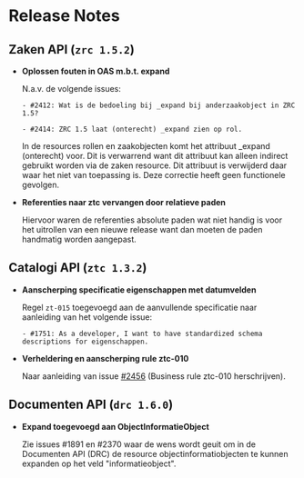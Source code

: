 # Release Notes

## Zaken API (`zrc 1.5.2`)

- **Oplossen fouten in OAS m.b.t. expand**  

  N.a.v. de volgende issues:

      - #2412: Wat is de bedoeling bij _expand bij anderzaakobject in ZRC 1.5?

      - #2414: ZRC 1.5 laat (onterecht) _expand zien op rol.

  In de resources rollen en zaakobjecten komt het attribuut _expand (onterecht) voor. Dit is verwarrend want dit attribuut kan alleen indirect gebruikt worden via de zaken resource. Dit attribuut is verwijderd daar waar het niet van toepassing is. Deze correctie heeft geen functionele gevolgen.

- **Referenties naar ztc vervangen door relatieve paden**  

  Hiervoor waren de referenties absolute paden wat niet handig is voor het uitrollen van een nieuwe release want dan moeten de paden handmatig worden aangepast.

## Catalogi API (`ztc 1.3.2`)

- **Aanscherping specificatie eigenschappen met datumvelden**  

  Regel `zt-015` toegevoegd aan de aanvullende specificatie naar aanleiding van het volgende issue:  

      - #1751: As a developer, I want to have standardized schema descriptions for eigenschappen.

- **Verheldering en aanscherping rule ztc-010**  

  Naar aanleiding van issue [#2456](https://github.com/VNG-Realisatie/gemma-zaken/issues/2456) (Business rule ztc-010 herschrijven).
  
## Documenten API (`drc 1.6.0`)

- **Expand toegevoegd aan ObjectInformatieObject**  
  
  Zie issues #1891 en #2370 waar de wens wordt geuit om in de Documenten API (DRC) de resource objectinformatiobjecten te kunnen expanden op het veld "informatieobject".  
  